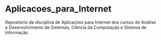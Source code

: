 # Aplicacoes_para_Internet
Repositório da disciplina de Aplicações para Internet dos cursos de Análise e Desenvolvimento de Sistemas, Ciência da Computação e Sistema de Informação.
